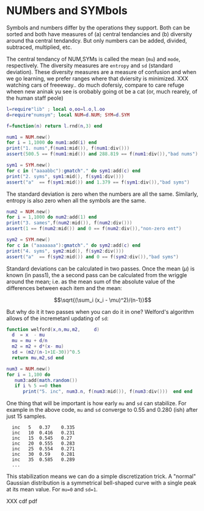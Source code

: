 # NUMbers and SYMbols

Symbols and numbers differ by the operations they support.  Both
can be sorted and both have measures of (a) central tendancies and
(b) diversity around tha central tendandcy. But only numbers can
be added, divided, subtraced, multiplied, etc.

The central tendancy of NUM,SYMs is called the mean (`mu`) and
`mode`, respectively. The diversity measures are `entropy` and `sd`
(standard deviation). These diversity measures are a measure of
confusion and when we go learning, we prefer ranges where that
dviersity is minimized.  XXX watching cars of freeeway..  do much
dofersiy, compare to care refuge wheen new aninak yu see is orobably
going ot be  a cat (or, much rearely, of the human staff peole)


```lua
l=require"lib" ; local o,oo=l.o,l.oo
d=require"numsym"; local NUM=d.NUM; SYM=d.SYM

f=function(n) return l.rnd(n,3) end

num1 = NUM.new()
for i = 1,1000 do num1:add(i) end
print("1. nums",f(num1:mid()), f(num1:div()))
assert(500.5 == f(num1:mid()) and 288.819 == f(num1:div()),"bad nums")

sym1 = SYM.new()
for c in ("aaaabbc"):gmatch"." do sym1:add(c) end
print("2. syms", sym1:mid(), f(sym1:div()))
assert("a"  == f(sym1:mid()) and 1.379 == f(sym1:div()),"bad syms")
```

The standard deviation is zero when the numbers are all the same.
Similarly, entropy is also zero when all the symbols are the same.
```lua
num2 = NUM.new()
for i = 1,1000 do num2:add(1) end
print("3. sames",f(num2:mid()), f(num2:div()))
assert(1 == f(num2:mid()) and 0 == f(num2:div()),"non-zero ent")

sym2 = SYM.new()
for c in ("aaaaaaa"):gmatch"." do sym2:add(c) end
print("4. syms", sym2:mid(), f(sym2:div()))
assert("a"  == f(sym2:mid()) and 0 == f(sym2:div()),"bad syms")
```

Standard deviations can be calculated in two passes. Once the mean ($\mu$)
is known (in pass1), the a second pass can be calculated
from the wriggle around the mean; i.e. 
as the mean sum of the absolute value of the differences between
each item and the mean:

$$\sqrt{(\sum_i (x_i - \mu)^2)/(n-1)}$$

But why do it it two passes when you can do it in one? Welford's
algorithm allows of the incremetanl updating of `sd`:

```lua
function welford(x,n,mu,m2,     d)
  d  = x  - mu
  mu = mu + d/n
  m2 = m2 + d*(x- mu)
  sd = (m2/(n-1+1E-30))^0.5
  return mu,m2,sd end

num3 = NUM.new()
for i = 1,100 do 
   num3:add(math.random())
   if i % 5 ==0 then  
      print("5. inc", num3.n, f(num3:mid()), f(num3:div()))  end end
```
One thing that will be important is how early `mu` and `sd` can
stabilize. For example in the above code, `mu` and `sd` converge
to 0.55 and 0.280 (ish) after just 15 samples.

      inc	5	0.37	0.335
      inc	10	0.416	0.231
      inc	15	0.545	0.27
      inc	20	0.555	0.283
      inc	25	0.554	0.271
      inc	30	0.59	0.281
      inc	35	0.585	0.289
      ...

This stabilization means we can do a simple discretization trick.
A "normal" Gaussian distribution is a symmetrical bell-shaped curve
with a single peak at its mean value. For `mu=0` and `sd=1`.

XXX cdf pdf
